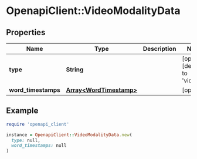 # OpenapiClient::VideoModalityData

## Properties

| Name | Type | Description | Notes |
| ---- | ---- | ----------- | ----- |
| **type** | **String** |  | [optional][default to &#39;video&#39;] |
| **word_timestamps** | [**Array&lt;WordTimestamp&gt;**](WordTimestamp.md) |  | [optional] |

## Example

```ruby
require 'openapi_client'

instance = OpenapiClient::VideoModalityData.new(
  type: null,
  word_timestamps: null
)
```

